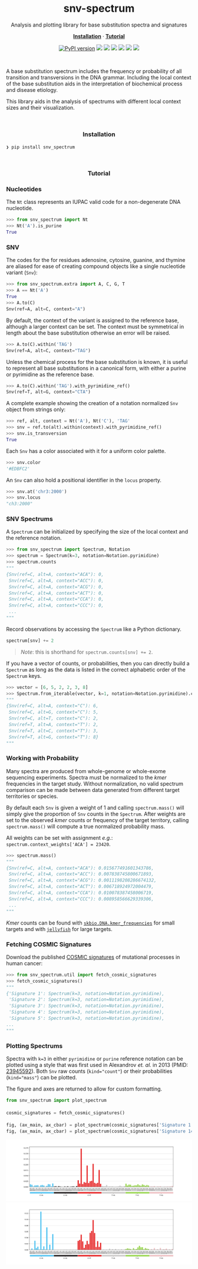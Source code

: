 <h1 align="center">snv-spectrum</h2>

<p align="center">Analysis and plotting library for base substitution spectra and signatures</p>

<p align="center">
  <a href="#installation"><strong>Installation</strong></a>
  ·
  <a href="#tutorial"><strong>Tutorial</strong></a>
</p>

<p align="center">
  <a href="https://badge.fury.io/py/snv_spectrum"><img src="https://badge.fury.io/py/snv_spectrum.svg" alt="PyPI version"></img></a>
  <a href="https://travis-ci.org/clintval/snv-spectrum"><img src="https://travis-ci.org/clintval/snv-spectrum.svg?branch=master"></img></a>
  <a href="http://snv-spectrum.readthedocs.io/en/latest/?badge=latest"><img src="https://readthedocs.org/projects/snv-spectrum/badge/?version=latest"></img></a>
  <a href="https://codecov.io/gh/clintval/snv-spectrum"><img src="https://codecov.io/gh/clintval/snv-spectrum/branch/master/graph/badge.svg"></img></a>
  <a href="https://codeclimate.com/github/clintval/snv-spectrum/maintainability"><img src="https://api.codeclimate.com/v1/badges/7f6ce7780716a92c40b8/maintainability"></img></a>
  <a href="http://mypy-lang.org/"><img src="http://www.mypy-lang.org/static/mypy_badge.svg"></img></a>
  <a href="https://github.com/clintval/snv-spectrum/blob/master/LICENSE"><img src="https://img.shields.io/pypi/l/snv-spectrum.svg"></img></a>
</p>

<br>

A base substitution spectrum includes the frequency or probability of all transition and transversions in the DNA grammar. Including the local context of the base substitution aids in the interpretation of biochemical process and disease etiology.

This library aids in the analysis of spectrums with different local context sizes and their visualization.

<br>

<h3 align="center">Installation</h3>

```
❯ pip install snv_spectrum
```

<br>

<h3 align="center">Tutorial</h3>

### Nucleotides

The `Nt` class represents an IUPAC valid code for a non-degenerate DNA nucleotide.

```python
>>> from snv_spectrum import Nt
>>> Nt('A').is_purine
True
```

### SNV

The codes for the for residues adenosine, cytosine, guanine, and thymine are aliased for ease of creating compound objects like a single nucleotide variant (`Snv`):

```python
>>> from snv_spectrum.extra import A, C, G, T
>>> A == Nt('A')
True
>>> A.to(C)
Snv(ref=A, alt=C, context="A")
```

By default, the context of the variant is assigned to the reference base, although a larger context can be set.
The context must be symmetrical in length about the base substitution otherwise an error will be raised.

```python
>>> A.to(C).within('TAG')
Snv(ref=A, alt=C, context="TAG")
```

Unless the chemical process for the base substitution is known, it is useful to represent all base substitutions in a canonical form, with either a purine or pyrimidine as the reference base.

```python
>>> A.to(C).within('TAG').with_pyrimidine_ref()
Snv(ref=T, alt=G, context="CTA")
```

A complete example showing the creation of a notation normalized `Snv` object from strings only:

```python
>>> ref, alt, context = Nt('A'), Nt('C'), 'TAG'
>>> snv = ref.to(alt).within(context).with_pyrimidine_ref()
>>> snv.is_transversion
True
```

Each `Snv` has a color associated with it for a uniform color palette.

```python
>>> snv.color
'#EDBFC2'
```

An `Snv` can also hold a positional identifier in the `locus` property.

```python
>>> snv.at('chr3:2000')
>>> snv.locus
"ch3:2000"
```

### SNV Spectrums

A `Spectrum` can be initialized by specifying the size of the local context and the reference notation.

```python
>>> from snv_spectrum import Spectrum, Notation
>>> spectrum = Spectrum(k=3, notation=Notation.pyrimidine)
>>> spectrum.counts
"""
{Snv(ref=C, alt=A, context="ACA"): 0,
 Snv(ref=C, alt=A, context="ACC"): 0,
 Snv(ref=C, alt=A, context="ACG"): 0,
 Snv(ref=C, alt=A, context="ACT"): 0,
 Snv(ref=C, alt=A, context="CCA"): 0,
 Snv(ref=C, alt=A, context="CCC"): 0,
 ...
"""
```

Record observations by accessing the `Spectrum` like a Python dictionary.

```python
spectrum[snv] += 2
```

> *Note*: this is shorthand for `spectrum.counts[snv] += 2`.

If you have a vector of counts, or probabilities, then you can directly build a `Spectrum` as long as the data is listed in the correct alphabetic order of the `Spectrum` keys.

```python
>>> vector = [6, 5, 2, 2, 3, 8]
>>> Spectrum.from_iterable(vector, k=1, notation=Notation.pyrimidine).counts
"""
{Snv(ref=C, alt=A, context="C"): 6,
 Snv(ref=C, alt=G, context="C"): 5,
 Snv(ref=C, alt=T, context="C"): 2,
 Snv(ref=T, alt=A, context="T"): 2,
 Snv(ref=T, alt=C, context="T"): 3,
 Snv(ref=T, alt=G, context="T"): 8}
"""
```

### Working with Probability

Many spectra are produced from whole-genome or whole-exome sequencing experiments. Spectra must be normalized to the _kmer_ frequencies in the target study. Without normalization, no valid spectrum comparison can be made between data generated from different target territories or species.

By default each `Snv` is given a weight of 1 and calling `spectrum.mass()` will simply give the proportion of `Snv` counts in the `Spectrum`. After weights are set to the observed _kmer_ counts or frequency of the target territory, calling `spectrum.mass()` will compute a true normalized probability mass.

All weights can be set with assignment _e.g._: `spectrum.context_weights['ACA'] = 23420`.

```python
>>> spectrum.mass()
"""
{Snv(ref=C, alt=A, context="ACA"): 0.015677491601343786,
 Snv(ref=C, alt=A, context="ACC"): 0.007838745800671893,
 Snv(ref=C, alt=A, context="ACG"): 0.0011198208286674132,
 Snv(ref=C, alt=A, context="ACT"): 0.006718924972004479,
 Snv(ref=C, alt=A, context="CCA"): 0.010078387458006719,
 Snv(ref=C, alt=A, context="CCC"): 0.008958566629339306,
 ...
"""
```

_Kmer_ counts can be found with [`skbio.DNA.kmer_frequencies`](http://scikit-bio.org/docs/latest/generated/skbio.sequence.DNA.kmer_frequencies.html) for small targets and with [`jellyfish`](http://www.genome.umd.edu/jellyfish.html) for large targets.

### Fetching COSMIC Signatures

Download the published [COSMIC signatures](http://cancer.sanger.ac.uk/cosmic/signatures) of mutational processes in human cancer:

```python
>>> from snv_spectrum.util import fetch_cosmic_signatures
>>> fetch_cosmic_signatures()
"""
{'Signature 1': Spectrum(k=3, notation=Notation.pyrimidine),
 'Signature 2': Spectrum(k=3, notation=Notation.pyrimidine),
 'Signature 3': Spectrum(k=3, notation=Notation.pyrimidine),
 'Signature 4': Spectrum(k=3, notation=Notation.pyrimidine),
 'Signature 5': Spectrum(k=3, notation=Notation.pyrimidine),
...
"""
```

### Plotting Spectrums

Spectra with `k=3` in either `pyrimidine` or `purine` reference notation can be plotted using a style that was first used in Alexandrov _et. al._  in 2013 (PMID: [23945592](https://www.ncbi.nlm.nih.gov/pubmed/23945592)). Both `Snv` raw counts (`kind="count"`) or their probabilities (`kind="mass"`) can be plotted.

The figure and axes are returned to allow for custom formatting.

```python
from snv_spectrum import plot_spectrum

cosmic_signatures = fetch_cosmic_signatures()

fig, (ax_main, ax_cbar) = plot_spectrum(cosmic_signatures['Signature 1'], kind='mass')
fig, (ax_main, ax_cbar) = plot_spectrum(cosmic_signatures['Signature 14'], kind='mass')
```

![Signature 1][signature-1]
![Signature 14][signature-14]

[signature-1]: docs/img/signature-1.png "Signature 1"
[signature-14]: docs/img/signature-14.png "Signature 14"
